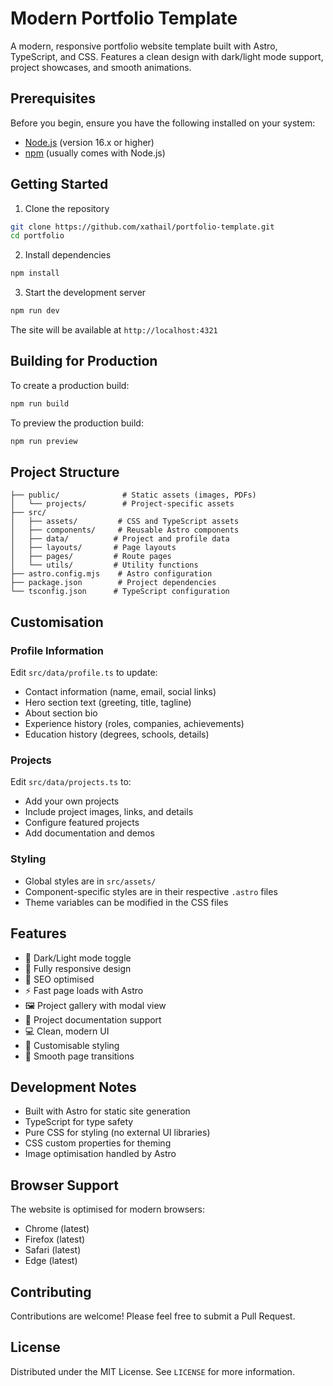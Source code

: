 # Modern Portfolio Template

A modern, responsive portfolio website template built with Astro, TypeScript, and CSS. Features a clean design with dark/light mode support, project showcases, and smooth animations.

## Prerequisites

Before you begin, ensure you have the following installed on your system:
- [Node.js](https://nodejs.org/) (version 16.x or higher)
- [npm](https://www.npmjs.com/) (usually comes with Node.js)

## Getting Started

1. Clone the repository
```bash
git clone https://github.com/xathail/portfolio-template.git
cd portfolio
```

2. Install dependencies
```bash
npm install
```

3. Start the development server
```bash
npm run dev
```

The site will be available at `http://localhost:4321`

## Building for Production

To create a production build:
```bash
npm run build
```

To preview the production build:
```bash
npm run preview
```

## Project Structure

```
├── public/              # Static assets (images, PDFs)
│   └── projects/        # Project-specific assets
├── src/
│   ├── assets/         # CSS and TypeScript assets
│   ├── components/     # Reusable Astro components
│   ├── data/          # Project and profile data
│   ├── layouts/       # Page layouts
│   ├── pages/         # Route pages
│   └── utils/         # Utility functions
├── astro.config.mjs    # Astro configuration
├── package.json        # Project dependencies
└── tsconfig.json      # TypeScript configuration
```

## Customisation

### Profile Information
Edit `src/data/profile.ts` to update:
- Contact information (name, email, social links)
- Hero section text (greeting, title, tagline)
- About section bio
- Experience history (roles, companies, achievements)
- Education history (degrees, schools, details)

### Projects
Edit `src/data/projects.ts` to:
- Add your own projects
- Include project images, links, and details
- Configure featured projects
- Add documentation and demos

### Styling
- Global styles are in `src/assets/`
- Component-specific styles are in their respective `.astro` files
- Theme variables can be modified in the CSS files

## Features

- 🌙 Dark/Light mode toggle
- 📱 Fully responsive design
- 🎯 SEO optimised
- ⚡ Fast page loads with Astro
- 🖼️ Project gallery with modal view
- 📄 Project documentation support
- 💻 Clean, modern UI
- 🎨 Customisable styling
- 🔄 Smooth page transitions

## Development Notes

- Built with Astro for static site generation
- TypeScript for type safety
- Pure CSS for styling (no external UI libraries)
- CSS custom properties for theming
- Image optimisation handled by Astro

## Browser Support

The website is optimised for modern browsers:
- Chrome (latest)
- Firefox (latest)
- Safari (latest)
- Edge (latest)

## Contributing

Contributions are welcome! Please feel free to submit a Pull Request.

## License

Distributed under the MIT License. See `LICENSE` for more information.